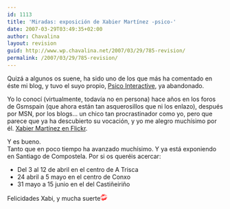 ```yaml
---
id: 1113
title: 'Miradas: exposición de Xabier Martínez -psico-'
date: 2007-03-29T03:49:35+02:00
author: Chavalina
layout: revision
guid: http://www.wp.chavalina.net/2007/03/29/785-revision/
permalink: /2007/03/29/785-revision/
---
```

Quizá a algunos os suene, ha sido uno de los que más ha comentado en éste mi blog, y tuvo el suyo propio, <a href="http://psico.bitacoras.com/" target="_blank">Psico Interactive</a>, ya abandonado.

Yo lo conocí (virtualmente, todavía no en persona) hace años en los foros de Gsmspain (que ahora están tan asquerosillos que ni los enlazo), después por MSN, por los blogs… un chico tan procrastinador como yo, pero que parece que ya ha descubierto su vocación, y yo me alegro muchísimo por él. <a href="http://flickr.com/photos/xabier-martinez/" target="_blank">Xabier Martínez en Flickr</a>.

Y es bueno.  
Tanto que en poco tiempo ha avanzado muchísimo. Y ya está exponiendo en Santiago de Compostela. Por si os queréis acercar:

  * Del 3 al 12 de abril en el centro de A Trisca
  * 24 abril a 5 mayo en el centro de Conxo
  * 31 mayo a 15 junio en el del Castiñeiriño

Felicidades Xabi, y mucha suerte![emo](/imagenes/emoticonos/beso.gif)